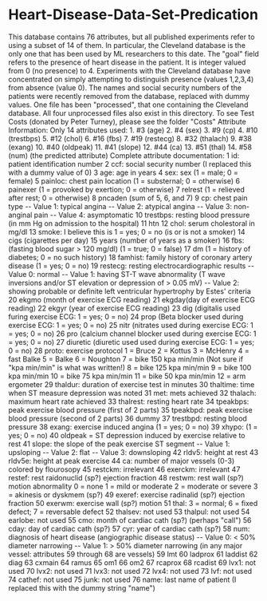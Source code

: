 # Heart-Disease-Data-Set-Predication
This database contains 76 attributes, but all published experiments refer to using a subset of 14 of them. In particular, the Cleveland database is the only one that has been used by ML researchers to this date. The "goal" field refers to the presence of heart disease in the patient. It is integer valued from 0 (no presence) to 4. Experiments with the Cleveland database have concentrated on simply attempting to distinguish presence (values 1,2,3,4) from absence (value 0).  The names and social security numbers of the patients were recently removed from the database, replaced with dummy values.  One file has been "processed", that one containing the Cleveland database. All four unprocessed files also exist in this directory.  To see Test Costs (donated by Peter Turney), please see the folder "Costs"   Attribute Information:  Only 14 attributes used: 1. #3 (age) 2. #4 (sex) 3. #9 (cp) 4. #10 (trestbps) 5. #12 (chol) 6. #16 (fbs) 7. #19 (restecg) 8. #32 (thalach) 9. #38 (exang) 10. #40 (oldpeak) 11. #41 (slope) 12. #44 (ca) 13. #51 (thal) 14. #58 (num) (the predicted attribute)  Complete attribute documentation: 1 id: patient identification number 2 ccf: social security number (I replaced this with a dummy value of 0) 3 age: age in years 4 sex: sex (1 = male; 0 = female) 5 painloc: chest pain location (1 = substernal; 0 = otherwise) 6 painexer (1 = provoked by exertion; 0 = otherwise) 7 relrest (1 = relieved after rest; 0 = otherwise) 8 pncaden (sum of 5, 6, and 7) 9 cp: chest pain type -- Value 1: typical angina -- Value 2: atypical angina -- Value 3: non-anginal pain -- Value 4: asymptomatic 10 trestbps: resting blood pressure (in mm Hg on admission to the hospital) 11 htn 12 chol: serum cholestoral in mg/dl 13 smoke: I believe this is 1 = yes; 0 = no (is or is not a smoker) 14 cigs (cigarettes per day) 15 years (number of years as a smoker) 16 fbs: (fasting blood sugar > 120 mg/dl) (1 = true; 0 = false) 17 dm (1 = history of diabetes; 0 = no such history) 18 famhist: family history of coronary artery disease (1 = yes; 0 = no) 19 restecg: resting electrocardiographic results -- Value 0: normal -- Value 1: having ST-T wave abnormality (T wave inversions and/or ST elevation or depression of > 0.05 mV) -- Value 2: showing probable or definite left ventricular hypertrophy by Estes' criteria 20 ekgmo (month of exercise ECG reading) 21 ekgday(day of exercise ECG reading) 22 ekgyr (year of exercise ECG reading) 23 dig (digitalis used furing exercise ECG: 1 = yes; 0 = no) 24 prop (Beta blocker used during exercise ECG: 1 = yes; 0 = no) 25 nitr (nitrates used during exercise ECG: 1 = yes; 0 = no) 26 pro (calcium channel blocker used during exercise ECG: 1 = yes; 0 = no) 27 diuretic (diuretic used used during exercise ECG: 1 = yes; 0 = no) 28 proto: exercise protocol 1 = Bruce 2 = Kottus 3 = McHenry 4 = fast Balke 5 = Balke 6 = Noughton 7 = bike 150 kpa min/min (Not sure if "kpa min/min" is what was written!) 8 = bike 125 kpa min/min 9 = bike 100 kpa min/min 10 = bike 75 kpa min/min 11 = bike 50 kpa min/min 12 = arm ergometer 29 thaldur: duration of exercise test in minutes 30 thaltime: time when ST measure depression was noted 31 met: mets achieved 32 thalach: maximum heart rate achieved 33 thalrest: resting heart rate 34 tpeakbps: peak exercise blood pressure (first of 2 parts) 35 tpeakbpd: peak exercise blood pressure (second of 2 parts) 36 dummy 37 trestbpd: resting blood pressure 38 exang: exercise induced angina (1 = yes; 0 = no) 39 xhypo: (1 = yes; 0 = no) 40 oldpeak = ST depression induced by exercise relative to rest 41 slope: the slope of the peak exercise ST segment -- Value 1: upsloping -- Value 2: flat -- Value 3: downsloping 42 rldv5: height at rest 43 rldv5e: height at peak exercise 44 ca: number of major vessels (0-3) colored by flourosopy 45 restckm: irrelevant 46 exerckm: irrelevant 47 restef: rest raidonuclid (sp?) ejection fraction 48 restwm: rest wall (sp?) motion abnormality 0 = none 1 = mild or moderate 2 = moderate or severe 3 = akinesis or dyskmem (sp?) 49 exeref: exercise radinalid (sp?) ejection fraction 50 exerwm: exercise wall (sp?) motion 51 thal: 3 = normal; 6 = fixed defect; 7 = reversable defect 52 thalsev: not used 53 thalpul: not used 54 earlobe: not used 55 cmo: month of cardiac cath (sp?) (perhaps "call") 56 cday: day of cardiac cath (sp?) 57 cyr: year of cardiac cath (sp?) 58 num: diagnosis of heart disease (angiographic disease status) -- Value 0: &lt; 50% diameter narrowing -- Value 1: > 50% diameter narrowing (in any major vessel: attributes 59 through 68 are vessels) 59 lmt 60 ladprox 61 laddist 62 diag 63 cxmain 64 ramus 65 om1 66 om2 67 rcaprox 68 rcadist 69 lvx1: not used 70 lvx2: not used 71 lvx3: not used 72 lvx4: not used 73 lvf: not used 74 cathef: not used 75 junk: not used 76 name: last name of patient (I replaced this with the dummy string "name")
